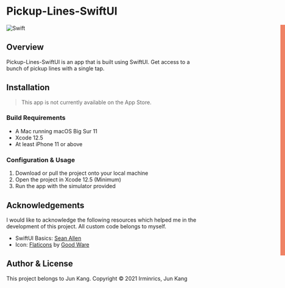 # Pickup-Lines-SwiftUI

<div style="width: 1000px; height 600px;"><img src="img/pickuplines.png" width="28%" height="28%" align="right"></div>

![Swift](https://img.shields.io/badge/SWIFT-F05138.svg?style=for-the-badge&logo=Swift&logoColor=white)

## Overview

Pickup-Lines-SwiftUI is an app that is built using SwiftUI. Get access to a bunch of pickup lines with a single tap.

## Installation

> This app is not currently available on the App Store.

### Build Requirements

- A Mac running macOS Big Sur 11
- Xcode 12.5
- At least iPhone 11 or above 

### Configuration & Usage

1. Download or pull the project onto your local machine
2. Open the project in Xcode 12.5 (Minimum)
3. Run the app with the simulator provided

## Acknowledgements

I would like to acknowledge the following resources which helped me in the development of this project.
All custom code belongs to myself.

- SwiftUI Basics: [Sean Allen](https://www.youtube.com/channel/UCbTw29mcP12YlTt1EpUaVJw)
- Icon: [Flaticons](https://www.flaticon.com/free-icon/talk_766594) by [Good Ware](https://www.flaticon.com/authors/good-ware)

## Author & License

This project belongs to Jun Kang. 
Copyright © 2021 Irminrics, Jun Kang
